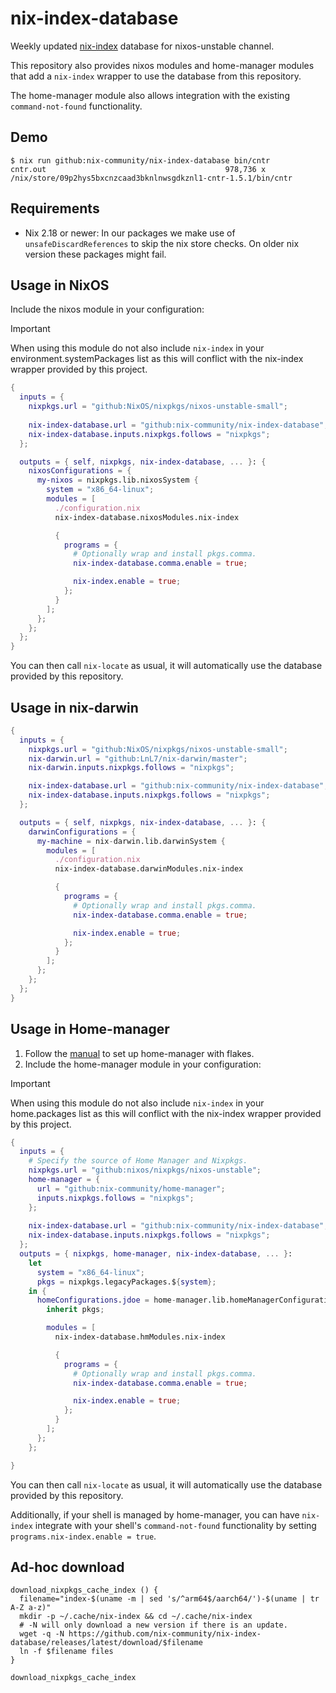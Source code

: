 # nix-index-database

Weekly updated [nix-index](https://github.com/nix-community/nix-index) database for nixos-unstable channel.

This repository also provides nixos modules and home-manager modules that add a
`nix-index` wrapper to use the database from this repository.

The home-manager module also allows integration with the existing `command-not-found`
functionality.

## Demo

``` shell
$ nix run github:nix-community/nix-index-database bin/cntr
cntr.out                                        978,736 x /nix/store/09p2hys5bxcnzcaad3bknlnwsgdkznl1-cntr-1.5.1/bin/cntr
```

## Requirements

- Nix 2.18 or newer: In our packages we make use of `unsafeDiscardReferences` to skip the nix store checks. On older nix version these packages might fail.

## Usage in NixOS

Include the nixos module in your configuration:

> [!IMPORTANT]
> When using this module do not also include `nix-index` in your environment.systemPackages list as this
> will conflict with the nix-index wrapper provided by this project.

```nix
{
  inputs = {
    nixpkgs.url = "github:NixOS/nixpkgs/nixos-unstable-small";
  
    nix-index-database.url = "github:nix-community/nix-index-database";
    nix-index-database.inputs.nixpkgs.follows = "nixpkgs";
  };

  outputs = { self, nixpkgs, nix-index-database, ... }: {
    nixosConfigurations = {
      my-nixos = nixpkgs.lib.nixosSystem {
        system = "x86_64-linux";
        modules = [
          ./configuration.nix
          nix-index-database.nixosModules.nix-index

          {
            programs = {
              # Optionally wrap and install pkgs.comma.
              nix-index-database.comma.enable = true;

              nix-index.enable = true;
            };
          }
        ];
      };
    };
  };
}
```

You can then call `nix-locate` as usual, it will automatically use the database provided by this repository.

## Usage in nix-darwin

```nix
{
  inputs = {
    nixpkgs.url = "github:NixOS/nixpkgs/nixos-unstable-small";
    nix-darwin.url = "github:LnL7/nix-darwin/master";
    nix-darwin.inputs.nixpkgs.follows = "nixpkgs";

    nix-index-database.url = "github:nix-community/nix-index-database";
    nix-index-database.inputs.nixpkgs.follows = "nixpkgs";
  };

  outputs = { self, nixpkgs, nix-index-database, ... }: {
    darwinConfigurations = {
      my-machine = nix-darwin.lib.darwinSystem {
        modules = [
          ./configuration.nix
          nix-index-database.darwinModules.nix-index

          {
            programs = {
              # Optionally wrap and install pkgs.comma.
              nix-index-database.comma.enable = true;

              nix-index.enable = true;
            };
          }
        ];
      };
    };
  };
}
```

## Usage in Home-manager

1. Follow the [manual](https://nix-community.github.io/home-manager/index.xhtml#ch-nix-flakes) to set up home-manager with flakes.
2. Include the home-manager module in your configuration:

> [!IMPORTANT]
> When using this module do not also include `nix-index` in your home.packages list as this
> will conflict with the nix-index wrapper provided by this project.

```nix
{
  inputs = {
    # Specify the source of Home Manager and Nixpkgs.
    nixpkgs.url = "github:nixos/nixpkgs/nixos-unstable";
    home-manager = {
      url = "github:nix-community/home-manager";
      inputs.nixpkgs.follows = "nixpkgs";
    };
    
    nix-index-database.url = "github:nix-community/nix-index-database";
    nix-index-database.inputs.nixpkgs.follows = "nixpkgs";
  };
  outputs = { nixpkgs, home-manager, nix-index-database, ... }:
    let
      system = "x86_64-linux";
      pkgs = nixpkgs.legacyPackages.${system};
    in {
      homeConfigurations.jdoe = home-manager.lib.homeManagerConfiguration {
        inherit pkgs;

        modules = [
          nix-index-database.hmModules.nix-index

          {
            programs = {
              # Optionally wrap and install pkgs.comma.
              nix-index-database.comma.enable = true;

              nix-index.enable = true;
            };
          }
        ];
      };
    };

}
```

You can then call `nix-locate` as usual, it will automatically use the database provided by this repository.

Additionally, if your shell is managed by home-manager, you can have `nix-index`
integrate with your shell's `command-not-found` functionality by
setting `programs.nix-index.enable = true`.


## Ad-hoc download

```shell
download_nixpkgs_cache_index () {
  filename="index-$(uname -m | sed 's/^arm64$/aarch64/')-$(uname | tr A-Z a-z)"
  mkdir -p ~/.cache/nix-index && cd ~/.cache/nix-index
  # -N will only download a new version if there is an update.
  wget -q -N https://github.com/nix-community/nix-index-database/releases/latest/download/$filename
  ln -f $filename files
}

download_nixpkgs_cache_index
```

